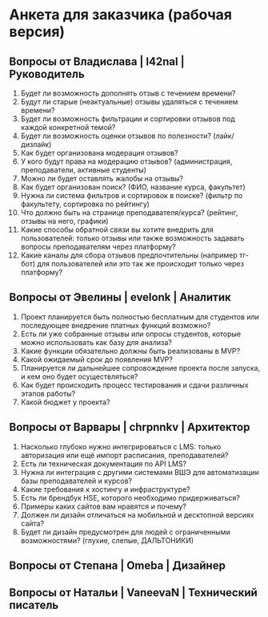 #  Анкета для заказчика (рабочая версия)

## Вопросы от Владислава | l42nal | Руководитель

1)  Будет ли возможность дополнять отзыв с течением времени?
2)  Будут ли старые (неактуальные) отзывы удаляться с течением времени?
3)  Будет ли возможность фильтрации и сортировки отзывов под каждой конкретной темой?
4)  Будет ли возможность оценки отзывов по полезности? (лайк/дизлайк)
5)  Как будет организована модерация отзывов?
6)  У кого будут права на модерацию отзывов? (администрация, преподаватели, активные студенты)
7)  Можно ли будет оставлять жалобы на отзывы?
8)  Как будет организован поиск? (ФИО, название курса, факультет)
9)  Нужна ли система фильтров и сортировок в поиске? (фильтр по факультету, сортировка по рейтингу)
10)  Что должно быть на странице преподавателя/курса? (рейтинг, отзывы на него, графики)
11)  Какие способы обратной связи вы хотите внедрить для пользователей: только отзывы или также возможность задавать вопросы преподавателям через платформу?
12)  Какие каналы для сбора отзывов предпочтительны (например тг-бот) для пользователей или это так же происходит только через платформу?

## Вопросы от Эвелины | evelonk | Аналитик

1)  Проект планируется быть полностью бесплатным для студентов или последующее внедрение платных функций возможно?
2)  Есть ли уже собранные отзывы или опросы студентов, которые можно использовать как базу для анализа?
3)  Какие функции обязательно должны быть реализованы в MVP?
4)  Какой ожидаемый срок до появления MVP?
5)  Планируется ли дальнейшее сопровождение проекта после запуска, и кем оно будет осуществляться?
6)  Как будет происходить процесс тестирования и сдачи различных этапов работы?
7)  Какой бюджет у проекта?

## Вопросы от Варвары | chrpnnkv | Архитектор
1) Насколько глубоко нужно интегрироваться с LMS: только авторизация или ещё импорт расписания, преподавателей?
2) Есть ли техническая документация по API LMS?
3) Нужна ли интеграция с другими системами ВШЭ для автоматизации базы преподавателей и курсов?
4) Какие требования к хостингу и инфраструктуре?
5) Есть ли брендбук HSE, которого необходимо придерживаться?
6) Примеры каких сайтов вам нравятся и почему?
7) Должен ли дизайн отличаться на мобильной и десктопной версиях сайта?
8) Будет ли дизайн предусмотрен для людей с ограниченными возможностями? (глухие, слепые, ДАЛЬТОНИКИ)

## Вопросы от Степана | Omeba | Дизайнер

## Вопросы от Натальи | VaneevaN | Технический писатель
